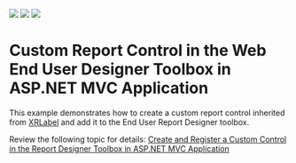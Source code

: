 <!-- default badges list -->
![](https://img.shields.io/endpoint?url=https://codecentral.devexpress.com/api/v1/VersionRange/372794576/2020.2)
[![](https://img.shields.io/badge/Open_in_DevExpress_Support_Center-FF7200?style=flat-square&logo=DevExpress&logoColor=white)](https://supportcenter.devexpress.com/ticket/details/T1020324)
[![](https://img.shields.io/badge/📖_How_to_use_DevExpress_Examples-e9f6fc?style=flat-square)](https://docs.devexpress.com/GeneralInformation/403183)
<!-- default badges end -->
# Custom Report Control in the Web End User Designer Toolbox in ASP.NET MVC Application

This example demonstrates how to create a custom report control inherited from [XRLabel](https://docs.devexpress.com/XtraReports/DevExpress.XtraReports.UI.XRLabel) and add it to the End User Report Designer toolbox.


Review the following topic for details: [Create and Register a Custom Control in the Report Designer Toolbox in ASP.NET MVC Application](https://docs.devexpress.com/XtraReports/400205/)
